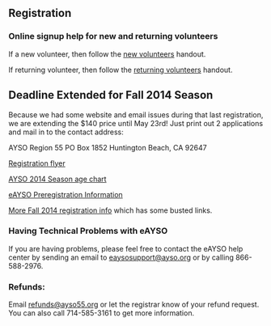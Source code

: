 ## Registration
### Online signup help for new and returning volunteers

If a new volunteer, then follow the [new volunteers](http://www.ayso55.org/docs/Fall2014/New%20volunteers.pdf) handout.

If returning volunteer, then follow the [returning volunteers](http://www.ayso55.org/docs/Fall2014/Returning%20volunteers.pdf) handout.

## Deadline Extended for Fall 2014 Season
Because we had some website and email issues during that last registration,
we are extending the $140 price until May 23rd! Just print out 2 applications and mail in to the contact address:

AYSO Region 55
PO Box 1852
Huntington Beach, CA 92647

[Registration flyer](http://www.ayso55.org/docs/Fall2014/2014%20Registration%20Flyer.pdf)

[AYSO 2014 Season age chart](http://www.ayso55.org/docs/Fall2014/Age%20Guide%20for%202014.pdf)

[eAYSO Preregistration Information](http://www.ayso55.org/docs/Fall2014/eAYSO%20Pre-Registration%20info.pdf)

[More Fall 2014 registration info](http://www.ayso55.org/docs/Fall2014/Fall%20Registration%202014%20info%201.pdf) which has some busted links.

### Having Technical Problems with eAYSO

If you are having problems, please feel free to contact the eAYSO help center by sending an email to eaysosupport@ayso.org or by calling 866-588-2976.

### Refunds:

Email [refunds@ayso55.org](mailto:refunds@ayso55.org) or let the registrar know of your refund request. You can also call 714-585-3161 to get more information.
